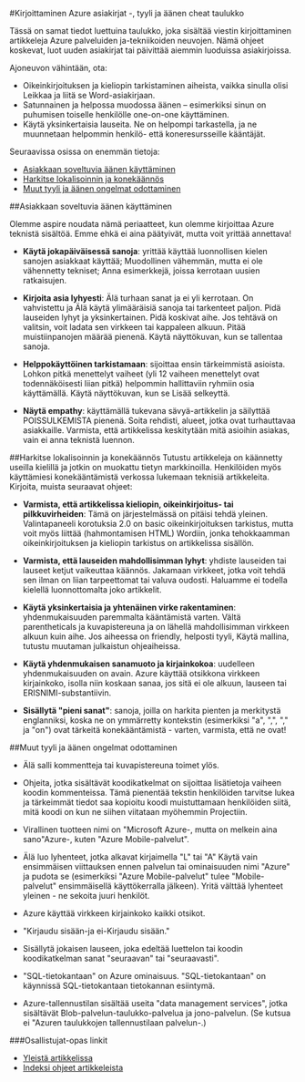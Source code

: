 <properties title="" pageTitle="Kirjoittaminen Azure asiakirjat -, tyyli ja äänen cheat taulukko" description="Tyyli- ja vastaajatietosi tiedot avulla voit luoda teknisen sisällön Azure dokumentaatio keskelle." metaKeywords="" services="" solutions="" documentationCenter="" authors="tysonn" videoId="" scriptId="" manager="required" />

<tags ms.service="contributor-guide" ms.devlang="" ms.topic="article" ms.tgt_pltfrm="" ms.workload="" ms.date="12/16/2014" ms.author="glenga" />

#<a name="writing-azure-documentation---style-and-voice-cheat-sheet"></a>Kirjoittaminen Azure asiakirjat -, tyyli ja äänen cheat taulukko

Tässä on samat tiedot luettuina taulukko, joka sisältää viestin kirjoittaminen artikkeleja Azure palveluiden ja-tekniikoiden neuvojen. Nämä ohjeet koskevat, luot uuden asiakirjat tai päivittää aiemmin luoduissa asiakirjoissa.

Ajoneuvon vähintään, ota:

- Oikeinkirjoituksen ja kieliopin tarkistaminen aiheista, vaikka sinulla olisi Leikkaa ja liitä se Word-asiakirjaan.
- Satunnainen ja helpossa muodossa äänen – esimerkiksi sinun on puhumisen toiselle henkilölle one-on-one käyttäminen.
- Käytä yksinkertaisia lauseita. Ne on helpompi tarkastella, ja ne muunnetaan helpommin henkilö- että koneresursseille kääntäjät.

Seuraavissa osissa on enemmän tietoja:

+ [Asiakkaan soveltuvia äänen käyttäminen]
+ [Harkitse lokalisoinnin ja konekäännös]
+ [Muut tyyli ja äänen ongelmat odottaminen]


##<a name="use-a-customer-friendly-voice"></a>Asiakkaan soveltuvia äänen käyttäminen

Olemme aspire noudata nämä periaatteet, kun olemme kirjoittaa Azure teknistä sisältöä. Emme ehkä ei aina päätyivät, mutta voit yrittää annettava!

- **Käytä jokapäiväisessä sanoja**: yrittää käyttää luonnollisen kielen sanojen asiakkaat käyttää; Muodollinen vähemmän, mutta ei ole vähennetty tekniset; Anna esimerkkejä, joissa kerrotaan uusien ratkaisujen.

- **Kirjoita asia lyhyesti**: Älä turhaan sanat ja ei yli kerrotaan. On vahvistettu ja Älä käytä ylimääräisiä sanoja tai tarkenteet paljon. Pidä lauseiden lyhyt ja yksinkertainen. Pidä koskivat aihe. Jos tehtävä on valitsin, voit ladata sen virkkeen tai kappaleen alkuun. Pitää muistiinpanojen määrää pienenä. Käytä näyttökuvan, kun se tallentaa sanoja.

- **Helppokäyttöinen tarkistamaan**: sijoittaa ensin tärkeimmistä asioista. Lohkon pitkä menettelyt vaiheet (yli 12 vaiheen menettelyt ovat todennäköisesti liian pitkä) helpommin hallittaviin ryhmiin osia käyttämällä. Käytä näyttökuvan, kun se Lisää selkeyttä.

- **Näytä empathy**: käyttämällä tukevana sävyä-artikkelin ja säilyttää POISSULKEMISTA pienenä. Soita rehdisti, alueet, jotka ovat turhauttavaa asiakkaille. Varmista, että artikkelissa keskitytään mitä asioihin asiakas, vain ei anna teknistä luennon.

##<a name="consider-localization-and-machine-translation"></a>Harkitse lokalisoinnin ja konekäännös
Tutustu artikkeleja on käännetty useilla kielillä ja jotkin on muokattu tietyn markkinoilla. Henkilöiden myös käyttämiesi konekääntämistä verkossa lukemaan teknisiä artikkeleita. Kirjoita, muista seuraavat ohjeet:

- **Varmista, että artikkelissa kieliopin, oikeinkirjoitus- tai pilkkuvirheiden**: Tämä on järjestelmässä on pitäisi tehdä yleinen. Valintapaneeli korotuksia 2.0 on basic oikeinkirjoituksen tarkistus, mutta voit myös liittää (hahmontamisen HTML) Wordiin, jonka tehokkaamman oikeinkirjoituksen ja kieliopin tarkistus on artikkelissa sisällön.

- **Varmista, että lauseiden mahdollisimman lyhyt**: yhdiste lauseiden tai lauseet ketjut vaikeuttaa käännös. Jakamaan virkkeet, jotka voit tehdä sen ilman on liian tarpeettomat tai valuva oudosti. Haluamme ei todella kielellä luonnottomalta joko artikkelit.

- **Käytä yksinkertaisia ja yhtenäinen virke rakentaminen**: yhdenmukaisuuden paremmalta kääntämistä varten. Vältä parentheticals ja kuvapistereuna ja on lähellä mahdollisimman virkkeen alkuun kuin aihe. Jos aiheessa on friendly, helposti tyyli, Käytä mallina, tutustu muutaman julkaistun ohjeaiheissa.

- **Käytä yhdenmukaisen sanamuoto ja kirjainkokoa**: uudelleen yhdenmukaisuuden on avain. Azure käyttää otsikkona virkkeen kirjainkoko, isolla niin koskaan sanaa, jos sitä ei ole alkuun, lauseen tai ERISNIMI-substantiivin.

- **Sisällytä "pieni sanat"**: sanoja, joilla on harkita pienten ja merkitystä englanniksi, koska ne on ymmärretty kontekstin (esimerkiksi "a", ",", "," ja "on") ovat tärkeitä konekääntämistä - varten, varmista, että ne ovat!

##<a name="other-style-and-voice-issues-to-watch-for"></a>Muut tyyli ja äänen ongelmat odottaminen

- Älä salli kommentteja tai kuvapistereuna toimet ylös.

- Ohjeita, jotka sisältävät koodikatkelmat on sijoittaa lisätietoja vaiheen koodin kommenteissa. Tämä pienentää tekstin henkilöiden tarvitse lukea ja tärkeimmät tiedot saa kopioitu koodi muistuttamaan henkilöiden siitä, mitä koodi on kun ne siihen viitataan myöhemmin Projectiin.

- Virallinen tuotteen nimi on "Microsoft Azure-, mutta on melkein aina sano"Azure-, kuten "Azure Mobile-palvelut".

- Älä luo lyhenteet, jotka alkavat kirjaimella "L" tai "A" Käytä vain ensimmäisen viittauksen ennen palvelun tai ominaisuuden nimi "Azure" ja pudota se (esimerkiksi "Azure Mobile-palvelut" tulee "Mobile-palvelut" ensimmäisellä käyttökerralla jälkeen). Yritä välttää lyhenteet yleinen - ne sekoita juuri henkilöt.

- Azure käyttää virkkeen kirjainkoko kaikki otsikot.

- "Kirjaudu sisään-ja ei-Kirjaudu sisään."

- Sisällytä jokaisen lauseen, joka edeltää luettelon tai koodin koodikatkelman sanat "seuraavan" tai "seuraavasti".

- "SQL-tietokantaan" on Azure ominaisuus. "SQL-tietokantaan" on käynnissä SQL-tietokantaan tietokannan esiintymä.

- Azure-tallennustilan sisältää useita "data management services", jotka sisältävät Blob-palvelun-taulukko-palvelua ja jono-palvelun. (Se kutsua ei "Azuren taulukkojen tallennustilaan palvelun-.)




###<a name="contributors-guide-links"></a>Osallistujat-opas linkit

- [Yleistä artikkelissa](./../README.md)
- [Indeksi ohjeet artikkeleista](./contributor-guide-index.md)



<!--Anchors-->
[Asiakkaan soveltuvia äänen käyttäminen]: #use-a-customer-friendly-voice
[Harkitse lokalisoinnin ja konekäännös]: #consider-localization-and-machine-translation
[muut tyyli ja äänen ongelmat odottaminen]: #other-style-and-voice-issues-to-watch-for
